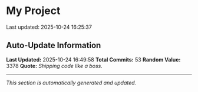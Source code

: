 # My Project


Last updated: 2025-10-24 16:25:37





















































## Auto-Update Information

**Last Updated:** 2025-10-24 16:49:58
**Total Commits:** 53
**Random Value:** 3378
**Quote:** _Shipping code like a boss._

---
_This section is automatically generated and updated._